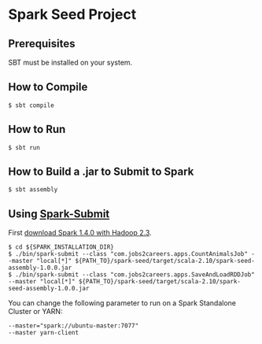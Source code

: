 # Spark Seed Project #


## Prerequisites ##
SBT must be installed on your system.

## How to Compile ##
```shell
$ sbt compile
```

## How to Run ##

```shell
$ sbt run
```

## How to Build a .jar to Submit to Spark ##

```shell
$ sbt assembly
```

## Using [Spark-Submit](https://spark.apache.org/docs/latest/submitting-applications.html) ##
First [download Spark 1.4.0 with Hadoop 2.3](https://spark.apache.org/downloads.html). 
```shell
$ cd ${SPARK_INSTALLATION_DIR}
$ ./bin/spark-submit --class "com.jobs2careers.apps.CountAnimalsJob" --master "local[*]" ${PATH_TO}/spark-seed/target/scala-2.10/spark-seed-assembly-1.0.0.jar
$ ./bin/spark-submit --class "com.jobs2careers.apps.SaveAndLoadRDDJob" --master "local[*]" ${PATH_TO}/spark-seed/target/scala-2.10/spark-seed-assembly-1.0.0.jar
```

You can change the following parameter to run on a Spark Standalone Cluster or YARN:
```shell
--master="spark://ubuntu-master:7077"
--master yarn-client
```